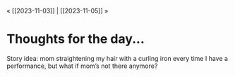« [[2023-11-03]] | [[2023-11-05]] » 
# Thoughts for the day...
Story idea: mom straightening my hair with a curling iron every time I have a performance, but what if mom’s not there anymore?